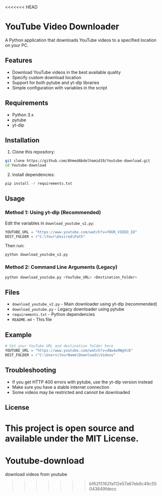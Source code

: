 <<<<<<< HEAD
# YouTube Video Downloader

A Python application that downloads YouTube videos to a specified location on your PC.

## Features

- Download YouTube videos in the best available quality
- Specify custom download location
- Support for both pytube and yt-dlp libraries
- Simple configuration with variables in the script

## Requirements

- Python 3.x
- pytube
- yt-dlp

## Installation

1. Clone this repository:
```bash
git clone https://github.com/AhmedAbdelhamid19/Youtube-download.git
cd Youtube-download
```

2. Install dependencies:
```bash
pip install -r requirements.txt
```

## Usage

### Method 1: Using yt-dlp (Recommended)
Edit the variables in `download_youtube_v2.py`:
```python
YOUTUBE_URL = "https://www.youtube.com/watch?v=YOUR_VIDEO_ID"
DEST_FOLDER = r"C:\Your\Desired\Path"
```

Then run:
```bash
python download_youtube_v2.py
```

### Method 2: Command Line Arguments (Legacy)
```bash
python download_youtube.py <YouTube_URL> <Destination_Folder>
```

## Files

- `download_youtube_v2.py` - Main downloader using yt-dlp (recommended)
- `download_youtube.py` - Legacy downloader using pytube
- `requirements.txt` - Python dependencies
- `README.md` - This file

## Example

```python
# Set your YouTube URL and destination folder here
YOUTUBE_URL = "https://www.youtube.com/watch?v=dQw4w9WgXcQ"
DEST_FOLDER = r"C:\Users\YourName\Downloads\Videos"
```

## Troubleshooting

- If you get HTTP 400 errors with pytube, use the yt-dlp version instead
- Make sure you have a stable internet connection
- Some videos may be restricted and cannot be downloaded

## License

This project is open source and available under the MIT License. 
=======
# Youtube-download
download videos from youtube
>>>>>>> bf62f5162fa112e57a67eb6c49c55043649fdecc
